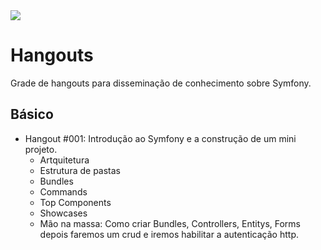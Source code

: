 <img  class="center" src="https://avatars3.githubusercontent.com/u/30373590?v=4&s=200">

# Hangouts
Grade de hangouts para disseminação de conhecimento sobre Symfony.

## Básico

* Hangout #001: Introdução ao Symfony e a construção de um mini projeto.
	* Artquitetura
	* Estrutura de pastas
	* Bundles
	* Commands
	* Top Components
	* Showcases
	* Mão na massa: Como criar Bundles, Controllers, Entitys, Forms depois faremos um crud e iremos habilitar a autenticação http.
